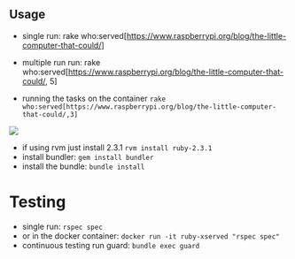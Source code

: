 
## Usage

* single run: rake who:served[https://www.raspberrypi.org/blog/the-little-computer-that-could/]
* multiple run run: rake who:served[https://www.raspberrypi.org/blog/the-little-computer-that-could/, 5]


* running the tasks on the container ` rake who:served[https://www.raspberrypi.org/blog/the-little-computer-that-could/,3] `

![](https://github.com/orieken/xservedbyfinder/blob/rieken_ruby/ruby_v2/images/rake_task_output.png)



* if using rvm just install 2.3.1 ` rvm install ruby-2.3.1 `
* install bundler: ` gem install bundler `
* install the bundle: ` bundle install `

# Testing

* single run: ` rspec spec `
* or in the docker container: ` docker run -it ruby-xserved "rspec spec" `
* continuous testing run guard: ` bundle exec guard `
